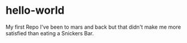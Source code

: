 # hello-world
My first Repo
I've been to mars and back but that didn't make me more satisfied than eating a Snickers Bar.
